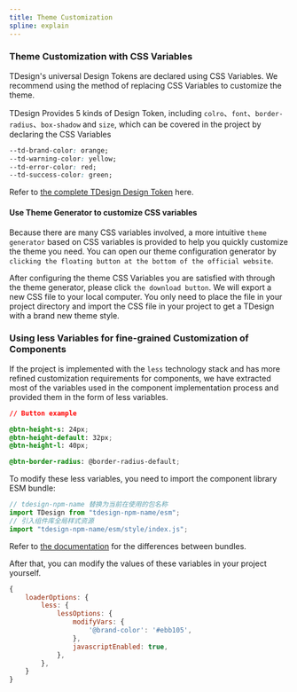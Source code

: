```yaml
---
title: Theme Customization
spline: explain
---
```


### Theme Customization with CSS Variables

TDesign's universal Design Tokens are declared using CSS Variables. We recommend using the method of replacing CSS Variables to customize the theme.

TDesign Provides 5 kinds of Design Token, including `colro`、`font`、`border-radius`、`box-shadow` and `size`, which can be covered in the project by declaring the CSS Variables

```CSS
--td-brand-color: orange;
--td-warning-color: yellow;
--td-error-color: red;
--td-success-color: green;
```

Refer to [the complete TDesign Design Token](https://github.com/Tencent/tdesign-common/blob/develop/style/web/theme) here.

#### Use Theme Generator to customize CSS variables

Because there are many CSS variables involved, a more intuitive `theme generator` based on CSS variables is provided to help you quickly customize the theme you need. You can open our theme configuration generator by `clicking the floating button at the bottom of the official website`.

After configuring the theme CSS Variables you are satisfied with through the theme generator, please click `the download button`. We will export a new CSS file to your local computer. You only need to place the file in your project directory and import the CSS file in your project to get a TDesign with a brand new theme style.

### Using less Variables for fine-grained Customization of Components

If the project is implemented with the `less` technology stack and has more refined customization requirements for components, we have extracted most of the variables used in the component implementation process and provided them in the form of less variables.

```CSS
// Button example

@btn-height-s: 24px;
@btn-height-default: 32px;
@btn-height-l: 40px;

@btn-border-radius: @border-radius-default;

```

To modify these less variables, you need to import the component library ESM bundle:

```js
// tdesign-npm-name 替换为当前在使用的包名称
import TDesign from "tdesign-npm-name/esm";
// 引入组件库全局样式资源
import "tdesign-npm-name/esm/style/index.js";
```

Refer to [the documentation](https://github.com/Tencent/tdesign-common/blob/develop/develop-install.en-US.md) for the differences between bundles.

After that, you can modify the values of these variables in your project yourself.

```js
{
    loaderOptions: {
        less: {
            lessOptions: {
                modifyVars: {
                    '@brand-color': '#ebb105',
                },
                javascriptEnabled: true,
            },
        },
    }
}
```
